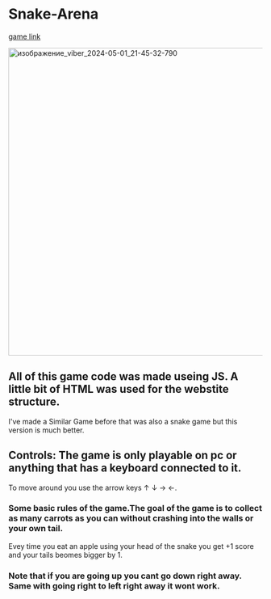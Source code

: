 # Snake-Arena 
[game link](https://daniilryabkov.github.io/Snake-Arena/)

<img width="609" alt="изображение_viber_2024-05-01_21-45-32-790" src="https://github.com/DaniilRyabkov/Snake-Arena/assets/151777038/efdaf0f6-4184-430c-9dec-ee8933fd4f58">

## All of this game code was made useing JS. A little bit of HTML was used for the webstite structure. 
I've made a Similar Game before that was also a snake game but this version is much better.
## Controls: The game is only playable on pc or anything that has a keyboard connected to it.
 To move around you use the arrow keys ↑ ↓ → ←.
### Some basic rules of the game.The goal of the game is to collect as many carrots as you can without crashing into the walls or your own tail. 
Evey time you eat an apple using your head of the snake you get +1 score and your tails beomes bigger by 1.
### Note that if you are going up you cant go down right away. Same with going right to left right away it wont work.
